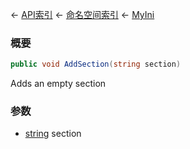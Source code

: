← [API索引](Api-Index) ← [命名空间索引](Namespace-Index) ← [MyIni](VRage.Game.ModAPI.Ingame.Utilities.MyIni)

### 概要

```csharp
public void AddSection(string section)
```

Adds an empty section

### 参数

* [string](https://docs.microsoft.com/en-us/dotnet/api/System.String?view=netframework-4.6) section
